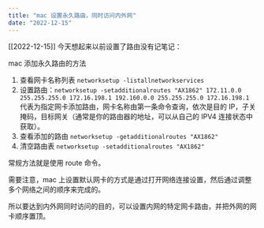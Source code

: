 ```yaml
---
title: "mac 设置永久路由，同时访问内外网"
date: "2022-12-15"
---
```


[[2022-12-15]] 今天想起来以前设置了路由没有记笔记：

mac 添加永久路由的方法
1. 查看网卡名称列表 `networksetup -listallnetworkservices`
2. 设置路由：`networksetup -setadditionalroutes "AX1862" 172.11.0.0 255.255.255.0 172.16.198.1 192.160.0.0 255.255.255.0 172.16.198.1` 代表为指定网卡添加路由，网卡名称由第一条命令查询，依次是目的 IP，子关掩码，目标网关（通常是你的路由器的地址，可以从自己的 IPV4 连接状态中获取）。
3. 查看添加的路由 `networksetup -getadditionalroutes "AX1862"`
4. 清空路由表 `networksetup -setadditionalroutes "AX1862"`

常规方法就是使用 route 命令。

需要注意，mac 上设置默认网卡的方式是通过打开网络连接设置，然后通过调整多个网络之间的顺序来完成的。

所以要达到内外网同时访问的目的，可以设置内网的特定网卡路由，并把外网的网卡顺序置顶。